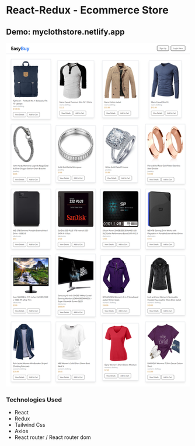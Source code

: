 # React-Redux - Ecommerce Store

## Demo: myclothstore.netlify.app
![Alt text](./preview.png)


### **Technologies Used**

- React
- Redux
- Tailwind Css
- Axios
- React router / React router dom
